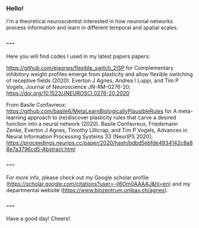 ### Hello!

I'm a theoretical neuroscientist interested in how neuronal networks process information and learn in different temporal and spatial scales.

### ---

Here you will find codes I used in my latest papers papers:

https://github.com/ejagnes/flexible_switch_2ISP for Complementary inhibitory weight profiles emerge from plasticity and allow flexible switching of receptive fields (2020). Everton J Agnes, Andrea I Luppi, and Tim P Vogels, Journal of Neuroscience JN-RM-0276-20; https://doi.org/10.1523/JNEUROSCI.0276-20.2020

From Basile Confavreux: https://github.com/basile6/MetaLearnBiologicallyPlausibleRules for A meta-learning approach to (re)discover plasticity rules that carve a desired function into a neural network (2020). Basile Confavreux, Friedemann Zenke, Everton J Agnes, Timothy Lillicrap, and Tim P Vogels, Advances in Neural Information Processing Systems 33 (NeurIPS 2020); https://proceedings.neurips.cc/paper/2020/hash/bdbd5ebfde4934142c8a88e7a3796cd5-Abstract.html

### ---

For more info, please check out my Google scholar profile (https://scholar.google.com/citations?user=-jI6Om0AAAAJ&hl=en) and my departmental website (https://www.biozentrum.unibas.ch/agnes).

### ---

Have a good day! Cheers!
